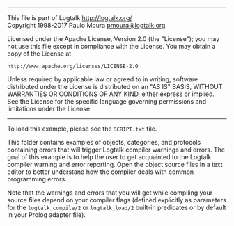 ________________________________________________________________________

This file is part of Logtalk <http://logtalk.org/>  
Copyright 1998-2017 Paulo Moura <pmoura@logtalk.org>

Licensed under the Apache License, Version 2.0 (the "License");
you may not use this file except in compliance with the License.
You may obtain a copy of the License at

    http://www.apache.org/licenses/LICENSE-2.0

Unless required by applicable law or agreed to in writing, software
distributed under the License is distributed on an "AS IS" BASIS,
WITHOUT WARRANTIES OR CONDITIONS OF ANY KIND, either express or implied.
See the License for the specific language governing permissions and
limitations under the License.
________________________________________________________________________


To load this example, please see the `SCRIPT.txt` file.

This folder contains examples of objects, categories, and protocols 
containing errors that will trigger Logtalk compiler warnings and 
errors. The goal of this example is to help the user to get acquainted 
to the Logtalk compiler warning and error reporting. Open the object 
source files in a text editor to better understand how the compiler 
deals with common programming errors.

Note that the warnings and errors that you will get while compiling 
your source files depend on your compiler flags (defined explicitly 
as parameters for the `logtalk_compile/2` or `logtalk_load/2` built-in 
predicates or by default in your Prolog adapter file).
